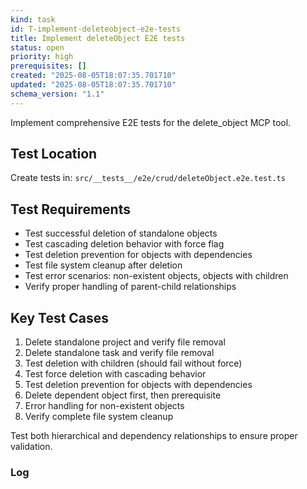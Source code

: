```yaml
---
kind: task
id: T-implement-deleteobject-e2e-tests
title: Implement deleteObject E2E tests
status: open
priority: high
prerequisites: []
created: "2025-08-05T18:07:35.701710"
updated: "2025-08-05T18:07:35.701710"
schema_version: "1.1"
---
```


Implement comprehensive E2E tests for the delete_object MCP tool.

## Test Location

Create tests in: `src/__tests__/e2e/crud/deleteObject.e2e.test.ts`

## Test Requirements

- Test successful deletion of standalone objects
- Test cascading deletion behavior with force flag
- Test deletion prevention for objects with dependencies
- Test file system cleanup after deletion
- Test error scenarios: non-existent objects, objects with children
- Verify proper handling of parent-child relationships

## Key Test Cases

1. Delete standalone project and verify file removal
2. Delete standalone task and verify file removal
3. Test deletion with children (should fail without force)
4. Test force deletion with cascading behavior
5. Test deletion prevention for objects with dependencies
6. Delete dependent object first, then prerequisite
7. Error handling for non-existent objects
8. Verify complete file system cleanup

Test both hierarchical and dependency relationships to ensure proper validation.

### Log

